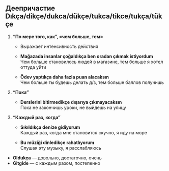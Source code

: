 ## Деепричастие **Dıkça/dikçe/dukca/dükçe/tukca/tikce/tukça/tükçe**

1. **“По мере того, как”, «чем больше, тем»**

    - Выражает интенсивность действия

    - **Mağazada insanlar çoğaldıkça ben oradan çıkmak istiyordum**  
      Чем больше становилось людей в магазине, тем больше я хотел оттуда уйти

    - **Ödev yaptıkça daha fazla puan alacaksın**  
      Чем больше ты будешь делать д/з, тем больше баллов получишь

2. **“Пока”**

    - **Derslerini bitirmedikçe dışarıya çıkmayacaksın**  
      Пока не закончишь уроки, не выйдешь на улицу

3. **“Каждый раз, когда”**

    - **Sıkıldıkça denize gidiyorum**  
      Каждый раз, когда мне становится скучно, я иду на море

    - **Bu müziği dinledikçe rahatlıyorum**  
      Слушая эту музыку, я расслабляюсь

- **Oldukça** — довольно, достаточно, очень
- **Gitgide** — с каждым разом, постепенно
